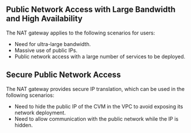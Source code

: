 ## Public Network Access with Large Bandwidth and High Availability
The NAT gateway applies to the following scenarios for users:
- Need for ultra-large bandwidth.
- Massive use of public IPs.
- Public network access with a large number of services to be deployed.

## Secure Public Network Access
The NAT gateway provides secure IP translation, which can be used in the following scenarios:
- Need to hide the public IP of the CVM in the VPC to avoid exposing its network deployment.
- Need to allow communication with the public network while the IP is hidden.


